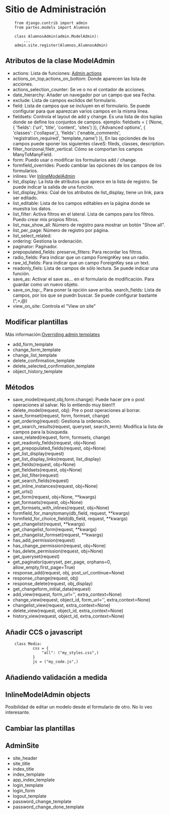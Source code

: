# Sitio de Administración

		from django.contrib import admin
		from partes.models import Alumnos

		class AlumnosAdmin(admin.ModelAdmin):
			...
		admin.site.register(Alumnos,AlumnosAdmin)

## Atributos de la clase ModelAdmin

* actions: Lista de funciones: [Admin actions](https://docs.djangoproject.com/en/1.7/ref/contrib/admin/actions/)
* actions_on_top,actions_on_bottom: Donde aparecen las lista de acciones.
* actions_selection_counter: Se ve o no el contador de acciones.
* date_hierarchy: Añader un navegador por un campo que sea Fecha.
* exclude: Lista de campos exclidos del formulario.
* field: Lista de campos que se incluyen en el formulario. Se puede configurar para que aparezcan varios campos en la misma línea.
* fieldsets: Controla el layout de add y change. Es una lista de dos tuplas donde se define los conjuntos de campos. ejemplo:
		fieldsets = (
		        (None, {
		            'fields': ('url', 'title', 'content', 'sites')
		        }),
		        ('Advanced options', {
		            'classes': ('collapse',),
		            'fields': ('enable_comments', 'registration_required', 'template_name')
		        }),
	En las opciondes de los campos puede sponer los siguientes claveS: fileds, classes, description.
* filter_horizonal,filetr_vertical: Cómo se comportan los campos ManyToManyField.
* form: Puedo usar o modificar los formularios add / change.
* formfield_overrides: Puedo cambiar las opciones de los campos de los formularios.
* inlines: Ver [InlineModelAdmin](https://docs.djangoproject.com/en/1.7/ref/contrib/admin/#django.contrib.admin.InlineModelAdmin)
* list_display: La lista de atributos que aprece en la lista de registro. Se puede indicar la salida de una función.
* list_display_links: Cúal de los atributos de list_display, tiene un link, para ser editado.
* list_editable: Lista de los campos editables en la página donde se muestra los datos.
* list_filter: Activa filtros en el lateral. Lista de campos para los filtros. Puedo crear mis propios filtros.
* list_max_show_all: Número de registro para mostrar un botón "Show all".
* list_per_page: Número de registro por página.
* list_select_related: 
* ordering: Gestiona la ordenación.
* paginator: Paginador.
* prepopulated_fields: 
preserve_filters: Para recordar los filtros.
* radio_fields: Para indicar que un campo ForeignKey sea un radio.
* raw_id_fields: Para indicar que un campo ForeignKey sea un text.
* readonly_fiels: Lista de campos de sólo lectura. Se puede indicar una función.
* save_as: Activar el save as... en el formulario de modificación. Para guardar como un nuevo objeto.
* save_on_top:_ Para poner la opción save arriba.
search_fields: Lista de campos, por los que se puedn buscar. Se puede configurar bastante (^,=,@)
* view_on_site: Controla el "View on site"

## Modificar plantillas

Más información:[Overriding admin templates](https://docs.djangoproject.com/en/1.7/ref/contrib/admin/#admin-overriding-templates)

* add_form_template
* change_form_template
* change_list_template
* delete_confirmation_template
* delete_selected_confirmation_template
* object_history_template

## Métodos

* save_model(request,obj,form.change): Puede hacer pre o post operaciones al salvar. No lo entiendo muy bien!!!
* delete_model(request, obj): Pre o post operaciones al borrar.
* save_formset(request, form, formset, change)
* get_ordering(request): Gestiona la ordenación.
* get_search_results(request, queryset, search_term): Modifica la lista de campos para la búsqueda.
* save_related(request, form, formsets, change)
* get_readonly_fields(request, obj=None)
* get_prepopulated_fields(request, obj=None)
* get_list_display(request)
* get_list_display_links(request, list_display)
* get_fields(request, obj=None)
* get_fieldsets(request, obj=None)
* get_list_filter(request)
* get_search_fields(request)
* get_inline_instances(request, obj=None)
* get_urls()
* get_form(request, obj=None, **kwargs)
* get_formsets(request, obj=None)
* get_formsets_with_inlines(request, obj=None)
* formfield_for_manytomany(db_field, request, **kwargs)
* formfield_for_choice_field(db_field, request, **kwargs)
* get_changelist(request, **kwargs)
* get_changelist_form(request, **kwargs)
* get_changelist_formset(request, **kwargs)
* has_add_permission(request)
* has_change_permission(request, obj=None)
* has_delete_permission(request, obj=None)
* get_queryset(request)
* get_paginator(queryset, per_page, orphans=0, allow_empty,first_page=True)
* response_add(request, obj, post_url_continue=None)
* response_change(request, obj)
* response_delete(request, obj_display)
* get_changeform_initial_data(request)
* add_view(request, form_url='', extra_context=None)
* change_view(request, object_id, form_url='', extra,context=None)
* changelist_view(request, extra_context=None)
* delete_view(request, object_id, extra_context=None)
* history_view(request, object_id, extra_context=None)

## Añadir CCS o javascript

		class Media:
        		css = {
            		"all": ("my_styles.css",)
        		}
        		js = ("my_code.js",)

## Añadiendo validación a medida

## InlineModelAdmin objects

Posibilidad de editar un modelo desde el formulario de otro. No lo veo interesante.

## Cambiar las plantillas 

## AdminSite

* site_header
* site_title
* index_title
* index_template
* app_index_template
* login_template
* login_form
* logout_template
* password_change_template
* password_change_done_template